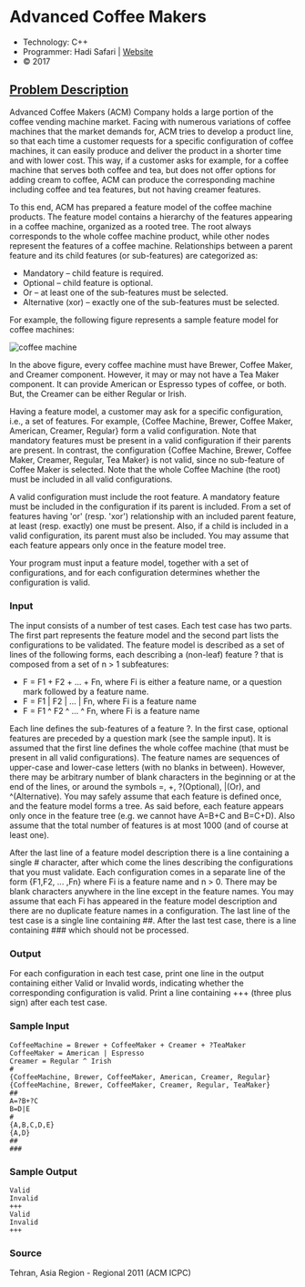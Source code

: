 Advanced Coffee Makers
==========
- Technology: C++
- Programmer: Hadi Safari | [Website](http://hadisafari.ir/)
- © 2017

## [Problem Description](http://sharecode.io/section/problemset/problem/2554)

Advanced Coffee Makers (ACM) Company holds a large portion of the coffee vending machine market. Facing with numerous variations of coffee machines that the market demands for, ACM tries to develop a product line, so that each time a customer requests for a specific configuration of coffee machines, it can easily produce and deliver the product in a shorter time and with lower cost. This way, if a customer asks for example, for a coffee machine that serves both coffee and tea, but does not offer options for adding cream to coffee, ACM can produce the corresponding machine including coffee and tea features, but not having creamer features.

To this end, ACM has prepared a feature model of the coffee machine products. The feature model contains a hierarchy of the features appearing in a coffee machine, organized as a rooted tree. The root always corresponds to the whole coffee machine product, while other nodes represent the features of a coffee machine. Relationships between a parent feature and its child features (or sub-features) are categorized as:
* Mandatory – child feature is required.
* Optional – child feature is optional.
* Or – at least one of the sub-features must be selected.
* Alternative (xor) – exactly one of the sub-features must be selected.

For example, the following figure represents a sample feature model for coffee machines:

![coffee machine](http://sharecode.ir/assets/problem_images/2554_0.jpg)

In the above figure, every coffee machine must have Brewer, Coffee Maker, and Creamer component. However, it may or may not have a Tea Maker component. It can provide American or Espresso types of coffee, or both. But, the Creamer can be either Regular or Irish.

Having a feature model, a customer may ask for a specific configuration, i.e., a set of features. For example, {Coffee Machine, Brewer, Coffee Maker, American, Creamer, Regular} form a valid configuration. Note that mandatory features must be present in a valid configuration if their parents are present. In contrast, the configuration {Coffee Machine, Brewer, Coffee Maker, Creamer, Regular, Tea Maker} is not valid, since no sub-feature of Coffee Maker is selected. Note that the whole Coffee Machine (the root) must be included in all valid configurations.

A valid configuration must include the root feature. A mandatory feature must be included in the configuration if its parent is included. From a set of features having 'or' (resp. 'xor') relationship with an included parent feature, at least (resp. exactly) one must be present. Also, if a child is included in a valid configuration, its parent must also be included. You may assume that each feature appears only once in the feature model tree.

Your program must input a feature model, together with a set of configurations, and for each configuration determines whether the configuration is valid.

### Input

The input consists of a number of test cases. Each test case has two parts. The first part represents the feature model and the second part lists the configurations to be validated. The feature model is described as a set of lines of the following forms, each describing a (non-leaf) feature ? that is composed from a set of n > 1 subfeatures:

* F = F1 + F2 + ... + Fn, where Fi is either a feature name, or a question mark followed by a feature name.
* F = F1 | F2 | ... | Fn, where Fi is a feature name
* F = F1 ^ F2 ^ ... ^ Fn, where Fi is a feature name

Each line defines the sub-features of a feature ?. In the first case, optional features are preceded by a question mark (see the sample input). It is assumed that the first line defines the whole coffee machine (that must be present in all valid configurations). The feature names are sequences of upper-case and lower-case letters (with no blanks in between). However, there may be arbitrary number of blank characters in the beginning or at the end of the lines, or around the symbols =, +, ?(Optional), |(Or), and ^(Alternative). You may safely assume that each feature is defined once, and the feature model forms a tree. As said before, each feature appears only once in the feature tree (e.g. we cannot have A=B+C and B=C+D). Also assume that the total number of features is at most 1000 (and of course at least one).

After the last line of a feature model description there is a line containing a single # character, after which come the lines describing the configurations that you must validate. Each configuration comes in a separate line of the form {F1,F2, ... ,Fn} where Fi is a feature name and n > 0. There may be blank characters anywhere in the line except in the feature names. You may assume that each Fi has appeared in the feature model description and there are no duplicate feature names in a configuration. The last line of the test case is a single line containing ##. After the last test case, there is a line containing ### which should not be processed.

### Output

For each configuration in each test case, print one line in the output containing either Valid or Invalid words, indicating whether the corresponding configuration is valid. Print a line containing +++ (three plus sign) after each test case.

### Sample Input
```text
CoffeeMachine = Brewer + CoffeeMaker + Creamer + ?TeaMaker
CoffeeMaker = American | Espresso
Creamer = Regular ^ Irish
#
{CoffeeMachine, Brewer, CoffeeMaker, American, Creamer, Regular}
{CoffeeMachine, Brewer, CoffeeMaker, Creamer, Regular, TeaMaker}
##
A=?B+?C
B=D|E
#
{A,B,C,D,E}
{A,D}
##
###
```

### Sample Output
```text
Valid
Invalid
+++
Valid
Invalid
+++
```

### Source
Tehran, Asia Region - Regional 2011 (ACM ICPC)
